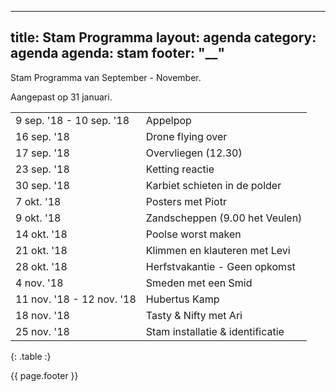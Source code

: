 
---
title: Stam Programma
layout: agenda
category: agenda
agenda: stam
footer: "__"
---

Stam Programma van September - November.

Aangepast op 31 januari.

| | |
|---|---|
| 9 sep. '18 - 10 sep. '18 | Appelpop |
| 16 sep. '18 | Drone flying over |
| 17 sep. '18 | Overvliegen (12.30) |
| 23 sep. '18 | Ketting reactie |
| 30 sep. '18 | Karbiet schieten in de polder |
| 7 okt. '18 | Posters met Piotr |
| 9 okt. '18 | Zandscheppen (9.00 het Veulen) |
| 14 okt. '18 | Poolse worst maken |
| 21 okt. '18 | Klimmen en klauteren met Levi |
| 28 okt. '18 | Herfstvakantie - Geen opkomst |
| 4 nov. '18 | Smeden met een Smid |
| 11 nov. '18 - 12 nov. '18 | Hubertus Kamp |
| 18 nov. '18 | Tasty & Nifty met Ari |
| 25 nov. '18 | Stam installatie & identificatie |
{: .table :}

{{ page.footer }}
  